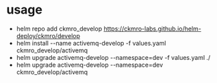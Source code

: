 
# usage

* helm repo add ckmro_develop https://ckmro-labs.github.io/helm-deploy/ckmro/develop
* helm install --name activemq-develop -f values.yaml ckmro_develop/activemq
* helm upgrade activemq-develop --namespace=dev -f values.yaml ./
* helm upgrade activemq-develop --namespace=dev ckmro_develop/activemq
